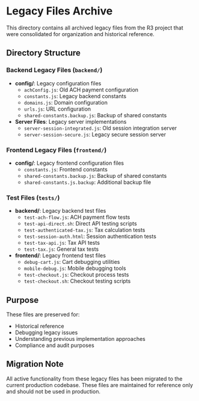 # Legacy Files Archive

This directory contains all archived legacy files from the R3 project that were consolidated for organization and historical reference.

## Directory Structure

### Backend Legacy Files (`backend/`)
- **config/**: Legacy configuration files
  - `achConfig.js`: Old ACH payment configuration
  - `constants.js`: Legacy backend constants
  - `domains.js`: Domain configuration
  - `urls.js`: URL configuration
  - `shared-constants.backup.js`: Backup of shared constants
- **Server Files**: Legacy server implementations
  - `server-session-integrated.js`: Old session integration server
  - `server-session-secure.js`: Legacy secure session server

### Frontend Legacy Files (`frontend/`)
- **config/**: Legacy frontend configuration files
  - `constants.js`: Frontend constants
  - `shared-constants.backup.js`: Backup of shared constants
  - `shared-constants.js.backup`: Additional backup file

### Test Files (`tests/`)
- **backend/**: Legacy backend test files
  - `test-ach-flow.js`: ACH payment flow tests
  - `test-api-direct.sh`: Direct API testing scripts
  - `test-authenticated-tax.js`: Tax calculation tests
  - `test-session-auth.html`: Session authentication tests
  - `test-tax-api.js`: Tax API tests
  - `test-tax.js`: General tax tests
- **frontend/**: Legacy frontend test files
  - `debug-cart.js`: Cart debugging utilities
  - `mobile-debug.js`: Mobile debugging tools
  - `test-checkout.js`: Checkout process tests
  - `test-checkout.sh`: Checkout testing scripts

## Purpose
These files are preserved for:
- Historical reference
- Debugging legacy issues
- Understanding previous implementation approaches
- Compliance and audit purposes

## Migration Note
All active functionality from these legacy files has been migrated to the current production codebase. These files are maintained for reference only and should not be used in production.